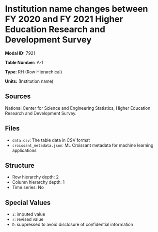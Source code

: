 # Institution name changes between FY 2020 and FY 2021 Higher Education Research and Development Survey

**Modal ID:** 7921

**Table Number:** A-1

**Type:** RH (Row Hierarchical)

**Units:** (Institution name)

## Sources

National Center for Science and Engineering Statistics, Higher Education Research and Development Survey.

## Files

- `data.csv`: The table data in CSV format
- `croissant_metadata.json`: ML Croissant metadata for machine learning applications

## Structure

- Row hierarchy depth: 2
- Column hierarchy depth: 1
- Time series: No

## Special Values

- `i`: imputed value
- `r`: revised value
- `D`: suppressed to avoid disclosure of confidential information
